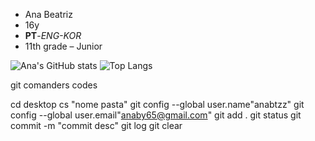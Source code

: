 - Ana Beatriz
- 16y
- **PT**-*ENG-KOR*
- 11th grade – Junior

![Ana's GitHub stats](https://github-readme-stats.vercel.app/api?username=anabtzz&show_icons=true&bg_color=00000000) 
![Top Langs](https://github-readme-stats.vercel.app/api/top-langs/?username=anabtzz&show_icons=true&bg_color=00000000)

git comanders codes

cd desktop
cs "nome pasta"
git config --global user.name"anabtzz"
git config --global user.email"anaby65@gmail.com"
git add .
git status 
git commit -m "commit desc"
git log 
git clear
